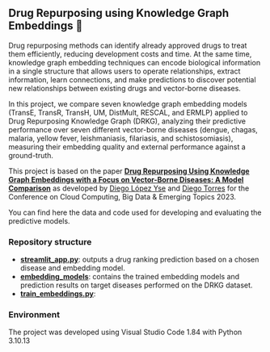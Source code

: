 ## Drug Repurposing using Knowledge Graph Embeddings 💊

Drug repurposing methods can identify already approved drugs to treat them efficiently, reducing development costs and time. At the same time, knowledge graph embedding techniques can encode biological information in a single structure that allows users to operate relationships, extract information, learn connections, and make predictions to discover potential new relationships between existing drugs and vector-borne diseases.

In this project, we compare seven knowledge graph embedding models (TransE, TransR, TransH, UM, DistMult, RESCAL, and ERMLP) applied to Drug Repurposing Knowledge Graph (DRKG), analyzing their predictive performance over seven different vector-borne diseases (dengue, chagas, malaria, yellow fever, leishmaniasis, filariasis, and schistosomiasis), measuring their embedding quality and external performance against a ground-truth.

This project is based on the paper **[Drug Repurposing Using Knowledge Graph Embeddings with a Focus on Vector-Borne Diseases: A Model Comparison](https://link.springer.com/chapter/10.1007/978-3-031-40942-4_8)** as developed by [Diego López Yse](https://www.linkedin.com/in/lopezyse/) and [Diego Torres](https://www.linkedin.com/in/ditorres/) for the Conference on Cloud Computing, Big Data & Emerging Topics 2023.

You can find here the data and code used for developing and evaluating the predictive models.

### Repository structure

- **[streamlit_app.py](streamlit_app.py)**: outputs a drug ranking prediction based on a chosen disease and embedding model.
- **[embedding_models](embedding_models)**: contains the trained embedding models and prediction results on target diseases performed on the DRKG dataset.
- **[train_embeddings.py](train_embeddings.py)**: 

### Environment
The project was developed using Visual Studio Code 1.84 with Python 3.10.13
